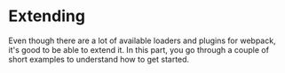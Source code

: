 # Extending

Even though there are a lot of available loaders and plugins for webpack, it's good to be able to extend it. In this part, you go through a couple of short examples to understand how to get started.
